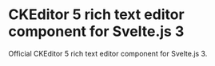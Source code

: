 # CKEditor 5 rich text editor component for Svelte.js 3

Official CKEditor 5 rich text editor component for Svelte.js 3.
